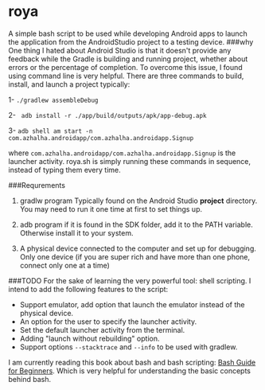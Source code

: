 # roya
A simple bash script to be used while developing Android apps to launch the application from the AndroidStudio project to a testing device.
###why
One thing I hated about Android Studio is that it doesn't provide any feedback while the Gradle is building and running project, whether about errors or the percentage of completion. To overcome this issue, I found using command line is very helpful. There are three commands to build, install, and launch a project typically:

1- `./gradlew assembleDebug`

2- ` adb install -r ./app/build/outputs/apk/app-debug.apk`

3- `adb shell am start -n com.azhalha.androidapp/com.azhalha.androidapp.Signup`

where `com.azhalha.androidapp/com.azhalha.androidapp.Signup` is the launcher activity.
roya.sh is simply running these commands in sequence, instead of typing them every time.

###Requrements
1. gradlw program 
Typically found on the Android Studio **project** directory. You may need to run it one time at first to set things up.

2. adb program 
if it is found in the SDK folder, add it to the PATH variable. Otherwise install it to your system.

3. A physical device connected to the computer and set up for debugging. 
Only one device (if you are super rich and have more than one phone, connect only one at a time)

###TODO
For the sake of learning the very powerful tool: shell scripting. I intend to add the following features to the script:
* Support emulator, add option that launch the emulator instead of the physical device.
* An option for the user to specify the launcher activity.
* Set the default launcher activity from the terminal.
* Adding "launch without rebuilding" option.
* Support options `--stacktrace` and `--info` to be used with gradlew.

I am currently reading this book about bash and bash scripting: [Bash Guide for Beginners](http://tille.garrels.be/training/bash/). Which is very helpful for understanding the basic concepts behind bash.
